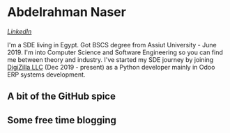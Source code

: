 



Abdelrahman Naser
================================

*[LinkedIn](https://www.linkedin.com/in/abdelrahman-naser-00b45b110/)*

I'm a SDE living in Egypt. Got BSCS degree from Assiut University - June 2019. I'm into Computer Science and Software Engineering so you can find me between theory and industry. I've started my SDE journey by joining [DigiZilla LLC](digizilla.net) (Dec 2019 - present) as a Python developer mainly in Odoo ERP systems development.

A bit of the GitHub spice
-------------------------

Some free time blogging
-------------------------

